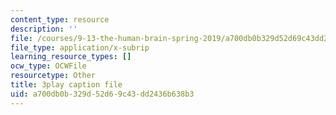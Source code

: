 ```yaml
---
content_type: resource
description: ''
file: /courses/9-13-the-human-brain-spring-2019/a700db0b329d52d69c43dd2436b638b3_YpcIKKoDxLg.vtt
file_type: application/x-subrip
learning_resource_types: []
ocw_type: OCWFile
resourcetype: Other
title: 3play caption file
uid: a700db0b-329d-52d6-9c43-dd2436b638b3
---
```

